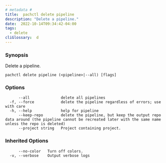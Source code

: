 ```yaml
---
# metadata # 
title:  pachctl delete pipeline
description: "Delete a pipeline."
date:  2022-10-14T09:34:42-04:00
tags:
  - delete
cliGlossary:  d
---
```


### Synopsis

Delete a pipeline.

```
pachctl delete pipeline (<pipeline>|--all) [flags]
```

### Options

```
      --all              delete all pipelines
  -f, --force            delete the pipeline regardless of errors; use with care
  -h, --help             help for pipeline
      --keep-repo        delete the pipeline, but keep the output repo data around (the pipeline cannot be recreated later with the same name unless the repo is deleted)
      --project string   Project containing project.
```

### Inherited Options

```
      --no-color   Turn off colors.
  -v, --verbose    Output verbose logs
```

